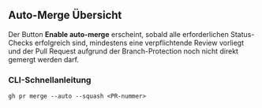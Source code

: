 ## Auto-Merge Übersicht

Der Button **Enable auto-merge** erscheint, sobald alle erforderlichen Status-Checks erfolgreich sind, mindestens eine verpflichtende Review vorliegt und der Pull Request aufgrund der Branch-Protection noch nicht direkt gemergt werden darf.

### CLI-Schnellanleitung
```
gh pr merge --auto --squash <PR-nummer>
```
